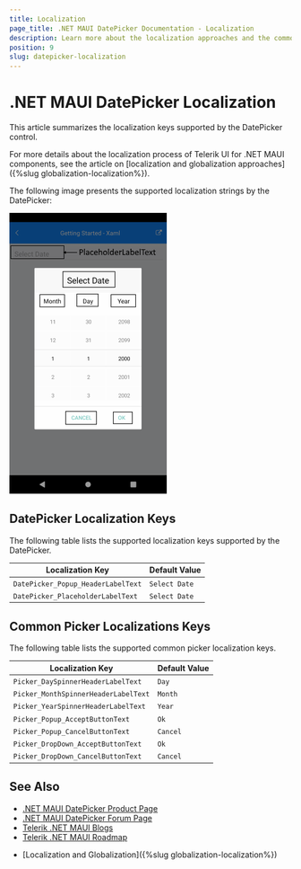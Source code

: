 ```yaml
---
title: Localization
page_title: .NET MAUI DatePicker Documentation - Localization
description: Learn more about the localization approaches and the common picker keys supported by the Telerik UI for .NET MAUI DatePicker component.
position: 9
slug: datepicker-localization
---
```


# .NET MAUI DatePicker Localization

This article summarizes the localization keys supported by the DatePicker control.

For more details about the localization process of Telerik UI for .NET MAUI components, see the article on [localization and globalization approaches]({%slug globalization-localization%}).

The following image presents the supported localization strings by the DatePicker:

![DatePicker Localization](images/datepicker-common-localization.png)

## DatePicker Localization Keys

The following table lists the supported localization keys supported by the DatePicker.

| Localization Key | Default Value |
| -----------------| ------------- |
| `DatePicker_Popup_HeaderLabelText` | `Select Date` |
| `DatePicker_PlaceholderLabelText` | `Select Date` |

## Common Picker Localizations Keys

The following table lists the supported common picker localization keys.

| Localization Key | Default Value |
| -----------------| ------------- |
| `Picker_DaySpinnerHeaderLabelText`  | `Day` |
| `Picker_MonthSpinnerHeaderLabelText`  | `Month` |
| `Picker_YearSpinnerHeaderLabelText`  | `Year` |
| `Picker_Popup_AcceptButtonText`  | `Ok` |
| `Picker_Popup_CancelButtonText`  | `Cancel` |
| `Picker_DropDown_AcceptButtonText`  | `Ok` |
| `Picker_DropDown_CancelButtonText`  | `Cancel` |

## See Also

- [.NET MAUI DatePicker Product Page](https://www.telerik.com/maui-ui/datepicker)
- [.NET MAUI DatePicker Forum Page](https://www.telerik.com/forums/maui?tagId=1853)
- [Telerik .NET MAUI Blogs](https://www.telerik.com/blogs/mobile-net-maui)
- [Telerik .NET MAUI Roadmap](https://www.telerik.com/support/whats-new/maui-ui/roadmap)
* [Localization and Globalization]({%slug globalization-localization%})
